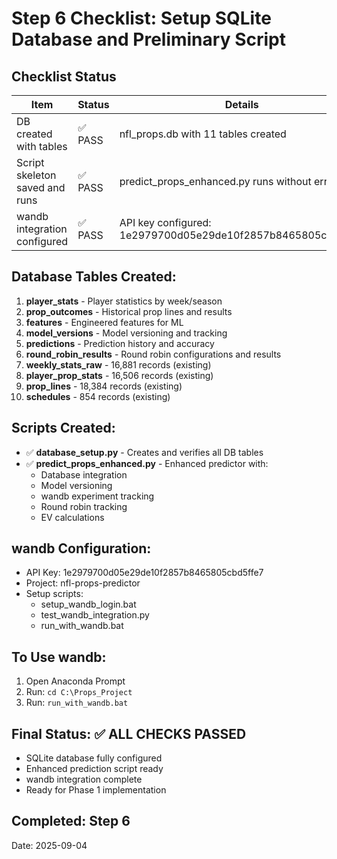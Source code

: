 # Step 6 Checklist: Setup SQLite Database and Preliminary Script

## Checklist Status

| Item | Status | Details |
|------|--------|---------|
| DB created with tables | ✅ PASS | nfl_props.db with 11 tables created |
| Script skeleton saved and runs | ✅ PASS | predict_props_enhanced.py runs without errors |
| wandb integration configured | ✅ PASS | API key configured: 1e2979700d05e29de10f2857b8465805cbd5ffe7 |

## Database Tables Created:
1. **player_stats** - Player statistics by week/season
2. **prop_outcomes** - Historical prop lines and results
3. **features** - Engineered features for ML
4. **model_versions** - Model versioning and tracking
5. **predictions** - Prediction history and accuracy
6. **round_robin_results** - Round robin configurations and results
7. **weekly_stats_raw** - 16,881 records (existing)
8. **player_prop_stats** - 16,506 records (existing) 
9. **prop_lines** - 18,384 records (existing)
10. **schedules** - 854 records (existing)

## Scripts Created:
- ✅ **database_setup.py** - Creates and verifies all DB tables
- ✅ **predict_props_enhanced.py** - Enhanced predictor with:
  - Database integration
  - Model versioning
  - wandb experiment tracking
  - Round robin tracking
  - EV calculations

## wandb Configuration:
- API Key: 1e2979700d05e29de10f2857b8465805cbd5ffe7
- Project: nfl-props-predictor
- Setup scripts:
  - setup_wandb_login.bat
  - test_wandb_integration.py
  - run_with_wandb.bat

## To Use wandb:
1. Open Anaconda Prompt
2. Run: `cd C:\Props_Project`
3. Run: `run_with_wandb.bat`

## Final Status: ✅ ALL CHECKS PASSED

- SQLite database fully configured
- Enhanced prediction script ready
- wandb integration complete
- Ready for Phase 1 implementation

## Completed: Step 6
Date: 2025-09-04